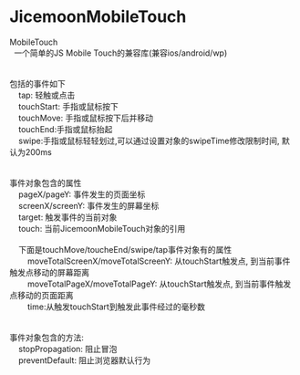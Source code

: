 # JicemoonMobileTouch

MobileTouch<br />
&nbsp;&nbsp;一个简单的JS Mobile Touch的兼容库(兼容ios/android/wp)<br />
<br />
<br />
包括的事件如下<br />
&nbsp;&nbsp;&nbsp;&nbsp;tap: 轻触或点击<br />
&nbsp;&nbsp;&nbsp;&nbsp;touchStart: 手指或鼠标按下<br />
&nbsp;&nbsp;&nbsp;&nbsp;touchMove: 手指或鼠标按下后并移动<br />
&nbsp;&nbsp;&nbsp;&nbsp;touchEnd:手指或鼠标抬起<br />
&nbsp;&nbsp;&nbsp;&nbsp;swipe:手指或鼠标轻轻划过,可以通过设置对象的swipeTime修改限制时间, 默认为200ms<br />
<br />
<br />
事件对象包含的属性<br />
&nbsp;&nbsp;&nbsp;&nbsp;pageX/pageY: 事件发生的页面坐标<br />
&nbsp;&nbsp;&nbsp;&nbsp;screenX/screenY: 事件发生的屏幕坐标<br />
&nbsp;&nbsp;&nbsp;&nbsp;target: 触发事件的当前对象<br />
&nbsp;&nbsp;&nbsp;&nbsp;touch: 当前JicemoonMobileTouch对象的引用<br />
<br />
&nbsp;&nbsp;&nbsp;&nbsp;下面是touchMove/toucheEnd/swipe/tap事件对象有的属性<br />
&nbsp;&nbsp;&nbsp;&nbsp;&nbsp;&nbsp;&nbsp;&nbsp;moveTotalScreenX/moveTotalScreenY: 从touchStart触发点, 到当前事件触发点移动的屏幕距离<br />
&nbsp;&nbsp;&nbsp;&nbsp;&nbsp;&nbsp;&nbsp;&nbsp;moveTotalPageX/moveTotalPageY: 从touchStart触发点, 到当前事件触发点移动的页面距离<br />
&nbsp;&nbsp;&nbsp;&nbsp;&nbsp;&nbsp;&nbsp;&nbsp;time:从触发touchStart到触发此事件经过的毫秒数<br />
<br />
<br />
事件对象包含的方法:<br />
&nbsp;&nbsp;&nbsp;&nbsp;stopPropagation: 阻止冒泡<br />
&nbsp;&nbsp;&nbsp;&nbsp;preventDefault: 阻止浏览器默认行为<br />
